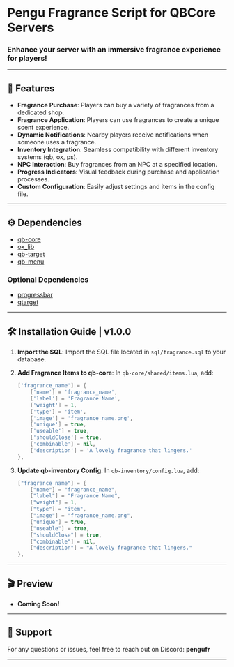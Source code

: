 # Pengu Fragrance Script for QBCore Servers

### **Enhance your server with an immersive fragrance experience for players!**

---

## 🚀 Features

- **Fragrance Purchase**: Players can buy a variety of fragrances from a dedicated shop.
- **Fragrance Application**: Players can use fragrances to create a unique scent experience.
- **Dynamic Notifications**: Nearby players receive notifications when someone uses a fragrance.
- **Inventory Integration**: Seamless compatibility with different inventory systems (qb, ox, ps).
- **NPC Interaction**: Buy fragrances from an NPC at a specified location.
- **Progress Indicators**: Visual feedback during purchase and application processes.
- **Custom Configuration**: Easily adjust settings and items in the config file.

---

## ⚙️ Dependencies

- [qb-core](https://github.com/qbcore-framework/qb-core)
- [ox_lib](https://github.com/overextended/ox_lib)
- [qb-target](https://github.com/qbcore-framework/qb-target)
- [qb-menu](https://github.com/qbcore-framework/qb-menu)

### Optional Dependencies
- [progressbar](https://github.com/qbcore-framework/progressbar)
- [qtarget](https://github.com/overextended/qtarget/releases)


---

## 🛠️ Installation Guide | v1.0.0

1. **Import the SQL**: Import the SQL file located in `sql/fragrance.sql` to your database.

2. **Add Fragrance Items to qb-core**:
    In `qb-core/shared/items.lua`, add:
    ```lua
    ['fragrance_name'] = { 
        ['name'] = 'fragrance_name', 
        ['label'] = 'Fragrance Name', 
        ['weight'] = 1, 
        ['type'] = 'item', 
        ['image'] = 'fragrance_name.png', 
        ['unique'] = true, 
        ['useable'] = true, 
        ['shouldClose'] = true, 
        ['combinable'] = nil, 
        ['description'] = 'A lovely fragrance that lingers.' 
    },
    ```

3. **Update qb-inventory Config**:
    In `qb-inventory/config.lua`, add:
    ```lua
    ["fragrance_name"] = {
        ["name"] = "fragrance_name",
        ["label"] = "Fragrance Name",
        ["weight"] = 1,
        ["type"] = "item",
        ["image"] = "fragrance_name.png",
        ["unique"] = true,
        ["useable"] = true,
        ["shouldClose"] = true,
        ["combinable"] = nil,
        ["description"] = "A lovely fragrance that lingers."
    },
    ```

---

## 🎬 Preview

- **Coming Soon!**

---

## 💬 Support

For any questions or issues, feel free to reach out on Discord: **pengufr**

---
